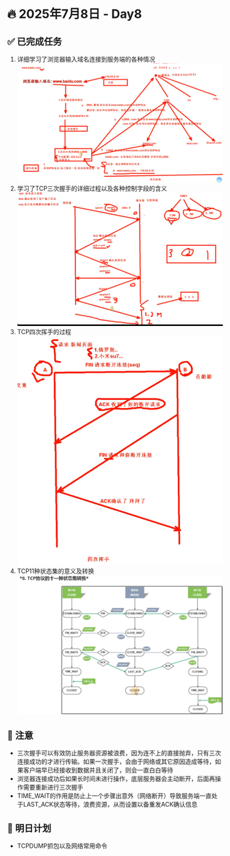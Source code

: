 # 🔥 2025年7月8日 - Day8 
## ✅ 已完成任务
1. 详细学习了浏览器输入域名连接到服务端的各种情况 ![过程图](https://github.com/YJUNO6/cloud-devops-learning/blob/main/0_%E6%88%90%E9%95%BF%E6%97%A5%E8%AE%B0/20250708_Day8/screenshot/%E5%B1%8F%E5%B9%95%E6%88%AA%E5%9B%BE%202025-07-10%20115749.png)
2. 学习了TCP三次握手的详细过程以及各种控制字段的含义 ![过程图](https://github.com/YJUNO6/cloud-devops-learning/blob/main/0_%E6%88%90%E9%95%BF%E6%97%A5%E8%AE%B0/20250708_Day8/screenshot/%E5%B1%8F%E5%B9%95%E6%88%AA%E5%9B%BE%202025-07-10%20161238.png)
3. TCP四次挥手的过程   ![过程图](https://github.com/YJUNO6/cloud-devops-learning/blob/main/0_%E6%88%90%E9%95%BF%E6%97%A5%E8%AE%B0/20250708_Day8/screenshot/%E5%B1%8F%E5%B9%95%E6%88%AA%E5%9B%BE%202025-07-10%20165301.png)
4. TCP11种状态集的意义及转换 ![转换图](https://github.com/YJUNO6/cloud-devops-learning/blob/main/0_%E6%88%90%E9%95%BF%E6%97%A5%E8%AE%B0/20250708_Day8/screenshot/%E5%B1%8F%E5%B9%95%E6%88%AA%E5%9B%BE%202025-07-10%20173153.png)

## 🐞 注意
* 三次握手可以有效防止服务器资源被浪费，因为连不上的直接抛弃，只有三次连接成功的才进行传输。如果一次握手，会由于网络或其它原因造成等待，如果客户端早已经接收到数据并且关闭了，则会一直白白等待
* 浏览器连接成功后如果长时间未进行操作，底层服务器会主动断开，后面再操作需要重新进行三次握手
* TIME_WAIT的作用是防止上一个步骤出意外（网络断开）导致服务端一直处于LAST_ACK状态等待，浪费资源，从而设置以备重发ACK确认信息

## 📌 明日计划
* TCPDUMP抓包以及网络常用命令
